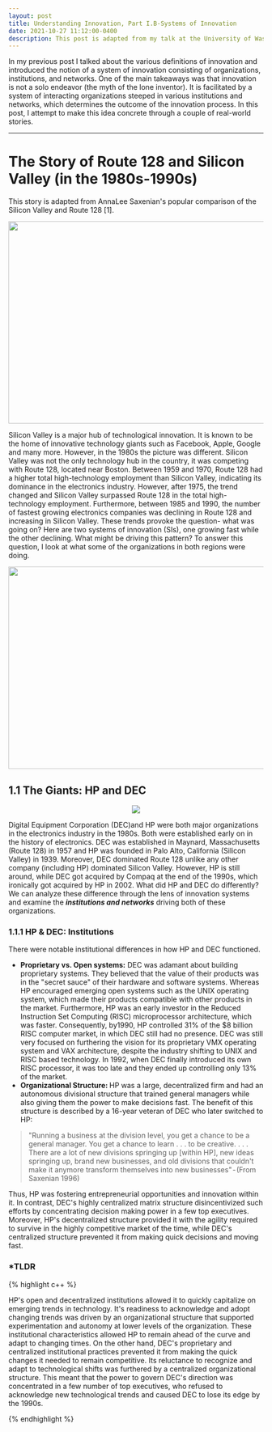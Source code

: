 ```yaml
---
layout: post
title: Understanding Innovation, Part I.B-Systems of Innovation
date: 2021-10-27 11:12:00-0400
description: This post is adapted from my talk at the University of Washington’s Department of Electrical and Computer Engineering.
---
```

In my previous post I talked about the various definitions of innovation and introduced the notion of a system of innovation consisting of organizations, institutions, and networks. One of the main takeaways was that innovation is not a solo endeavor (the myth of the lone inventor). It is facilitated by a system of interacting organizations steeped in various institutions and networks, which determines the outcome of the innovation process. 
In this post, I attempt to make this idea concrete through a couple of real-world stories.

<hr>

# The Story of Route 128 and Silicon Valley (in the 1980s-1990s)

This story is adapted from AnnaLee Saxenian's popular comparison of the Silicon Valley and Route 128 [1].

<p style="text-align:center;"><img src="https://cdn-images-1.medium.com/max/800/1*3dbu6A2jTgD2QPvat7NofQ.png" height= "400" width = "600"></p>

Silicon Valley is a major hub of technological innovation. It is known to be the home of innovative technology giants such as Facebook, Apple, Google and many more. However, in the 1980s the picture was different. Silicon Valley was not the only technology hub in the country, it was competing with Route 128, located near Boston. Between 1959 and 1970, Route 128 had a higher total high-technology employment than Silicon Valley, indicating its dominance in the electronics industry. However, after 1975, the trend changed and Silicon Valley surpassed Route 128 in the total high-technology employment. Furthermore, between 1985 and 1990, the number of fastest growing electronics companies was declining in Route 128 and increasing in Silicon Valley. These trends provoke the question- what was going on? Here are two systems of innovation (SIs), one growing fast while the other declining. 
What might be driving this pattern? To answer this question, I look at what some of the organizations in both regions were doing.

<p style="text-align:center;"><img src="https://cdn-images-1.medium.com/max/800/1*zvTcLt3pN5opsAnpN7_CpA.png" height= "400" width = "600"></p>

## 1.1 The Giants: HP and DEC

<p style="text-align:center;"><img src="https://cdn-images-1.medium.com/max/800/1*IUQLgqdEsxoUwAdUlLeb2A.png"></p>

Digital Equipment Corporation (DEC)and HP were both major organizations in the electronics industry in the 1980s. Both were established early on in the history of electronics. DEC was established in Maynard, Massachusetts (Route 128) in 1957 and HP was founded in Palo Alto, California (Silicon Valley) in 1939. Moreover, DEC dominated Route 128 unlike any other company (including HP) dominated Silicon Valley. However, HP is still around, while DEC got acquired by Compaq at the end of the 1990s, which ironically got acquired by HP in 2002. What did HP and DEC do differently? We can analyze these difference through the lens of innovation systems and examine the <b><i>institutions and networks</i></b> driving both of these organizations.

### 1.1.1 HP & DEC: Institutions

There were notable institutional differences in how HP and DEC functioned.

* <b>Proprietary vs. Open systems:</b> DEC was adamant about building proprietary systems. They believed that the value of their products was in the "secret sauce" of their hardware and software systems. Whereas HP encouraged emerging open systems such as the UNIX operating system, which made their products compatible with other products in the market. Furthermore, HP was an early investor in the Reduced Instruction Set Computing (RISC) microprocessor architecture, which was faster. Consequently, by1990, HP controlled 31% of the $8 billion RISC computer market, in which DEC still had no presence. DEC was still very focused on furthering the vision for its proprietary VMX operating system and VAX architecture, despite the industry shifting to UNIX and RISC based technology. In 1992, when DEC finally introduced its own RISC processor, it was too late and they ended up controlling only 13% of the market.
* <b>Organizational Structure: </b> HP was a large, decentralized firm and had an autonomous divisional structure that trained general managers while also giving them the power to make decisions fast. The benefit of this structure is described by a 16-year veteran of DEC who later switched to HP:
<blockquote>
"Running a business at the division level, you get a chance to be a general manager. You get a chance to learn . . . to be creative. . . . There are a lot of new divisions springing up [within HP], new ideas springing up, brand new businesses, and old divisions that couldn't make it anymore transform themselves into new businesses" - (From Saxenian 1996) </a>
</blockquote>

Thus, HP was fostering entrepreneurial opportunities and innovation within it. In contrast, DEC's highly centralized matrix structure disincentivized such efforts by concentrating decision making power in a few top executives. Moreover, HP's decentralized structure provided it with the agility required to survive in the highly competitive market of the time, while DEC's centralized structure prevented it from making quick decisions and moving fast.

### *TLDR

{% highlight c++  %}

HP's open and decentralized institutions allowed it to quickly capitalize on emerging trends in technology. It's readiness to acknowledge and adopt changing trends was driven by an organizational structure that supported experimentation and autonomy at lower levels of the organization. These institutional characteristics allowed HP to remain ahead of the curve and adapt to changing times.
On the other hand, DEC's proprietary and centralized institutional practices prevented it from making the quick changes it needed to remain competitive. Its reluctance to recognize and adapt to technological shifts was furthered by a centralized organizational structure. This meant that the power to govern DEC's direction was concentrated in a few number of top executives, who refused to acknowledge new technological trends and caused DEC to lose its edge by the 1990s.

{% endhighlight %}
